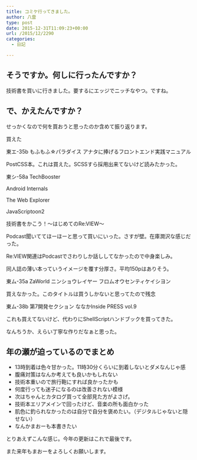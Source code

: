 ```yaml
---
title: コミケ行ってきました。
author: 八雲
type: post
date: 2015-12-31T11:09:23+00:00
url: /2015/12/2290
categories:
  - 日記

---
```

## そうですか。何しに行ったんですか？

技術書を買いに行きました。要するにエッジでニッチなやつ。ですね。

## で、かえたんですか？

せっかくなので何を買おうと思ったのか含めて振り返ります。
  
買えた
  
東エ-35b もふもふ☆パラダイス アナタに捧げるフロントエンド実践マニュアル
  
PostCSS本。これは買えた。SCSSすら採用出来てないけど読みたかった。

東シ-58a TechBooster
  
Android Internals
  
The Web Explorer
  
JavaScriptoon2
  
技術書をかこう！～はじめてのRe:VIEW～

Podcast聞いててほーほーと思って買いにいった。さすが壁。在庫潤沢な感じだった。
  
Re:VIEW関連はPodcastでさわりしか話ししてなかったので中身楽しみ。
  
同人誌の薄い本っていうイメージを覆す分厚さ。平均150pはありそう。

東ム-35a ZaWorld ニンショウレイヤー フロムオウセンティケイシヨン
  
買えなかった。このタイトルは買うしかないと思ってたので残念

東ム-38b 第7開発セクション ななかInside PRESS vol.9
  
これも買えてないけど、代わりにShellScriptハンドブックを買ってきた。
  
なんちうか、えらい丁寧な作りだなぁと思った。

## 年の瀬が迫っているのでまとめ

  * 13時到着は色々甘かった。11時30分くらいに到着しないとダメなんじゃ感
  * 腹痛対策はなんか考えても良いかもしれない
  * 技術本重いので旅行鞄にすれば良かったかも
  * 何度行っても迷子になるのは改善されない模様
  * 次はちゃんとカタログ買って全部見た方がよさげ。
  * 技術本エリアメインで回ったけど、音楽の所も面白かった
  * 肌色に釣られなかったのは自分で自分を褒めたい。（デジタルじゃないと隠せない）
  * なんかまおーも本書きたい

とりあえずこんな感じ。今年の更新はこれで最後です。
  
また来年もまおーをよろしくお願いします。